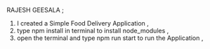 RAJESH GEESALA ;
1. I created a Simple Food Delivery Application ,
2. type  npm install in terminal to install node_modules , 
3. open the terminal and type npm run start to run the Application ,
